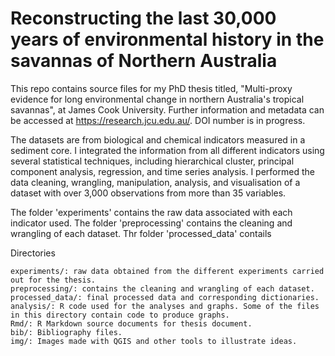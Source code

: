 # Reconstructing the last 30,000 years of environmental history in the savannas of Northern Australia

This repo contains source files for my PhD thesis titled, "Multi-proxy evidence for long environmental change in northern Australia's tropical savannas", at James Cook University. Further information and metadata can be accessed at https://research.jcu.edu.au/. DOI number is in progress.

The datasets are from biological and chemical indicators measured in a sediment core. I integrated the information from all different indicators using several statistical techniques, including hierarchical cluster, principal component analysis, regression, and time series analysis. I performed the data cleaning, wrangling, manipulation, analysis, and visualisation of a dataset with over 3,000 observations from more than 35 variables.

The folder 'experiments' contains the raw data associated with each indicator used.
The folder 'preprocessing' contains the cleaning and wrangling of each dataset.
Thr folder 'processed_data' contails 

Directories

    experiments/: raw data obtained from the different experiments carried out for the thesis.
    preprocessing/: contains the cleaning and wrangling of each dataset.
    processed_data/: final processed data and corresponding dictionaries.
    analysis/: R code used for the analyses and graphs. Some of the files in this directory contain code to produce graphs.
    Rmd/: R Markdown source documents for thesis document.
    bib/: Bibliography files.
    img/: Images made with QGIS and other tools to illustrate ideas.
    

